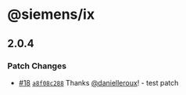 # @siemens/ix

## 2.0.4

### Patch Changes

- [#18](https://github.com/danielleroux/ix/pull/18) [`a8f08c288`](https://github.com/danielleroux/ix/commit/a8f08c2886a24dde8f732e9215caf30652427177) Thanks [@danielleroux](https://github.com/danielleroux)! - test patch
